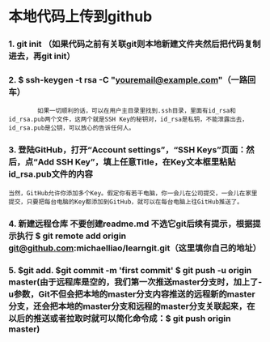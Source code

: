 # 本地代码上传到github
###  1.  **git init** （如果代码之前有关联git则本地新建文件夹然后把代码复制进去，再git init）

###  2.  **$ ssh-keygen -t rsa -C "youremail@example.com"**（一路回车）
            如果一切顺利的话，可以在用户主目录里找到.ssh目录，里面有id_rsa和id_rsa.pub两个文件，这两个就是SSH Key的秘钥对，id_rsa是私钥，不能泄露出去，id_rsa.pub是公钥，可以放心的告诉任何人。
            
###  3.  **登陆GitHub，打开“Account settings”，“SSH Keys”页面：然后，点“Add SSH Key”，填上任意Title，在Key文本框里粘贴id_rsa.pub文件的内容**
    当然，GitHub允许你添加多个Key。假定你有若干电脑，你一会儿在公司提交，一会儿在家里提交，只要把每台电脑的Key都添加到GitHub，就可以在每台电脑上往GitHub推送了。
    
### 4. **新建远程仓库 不要创建readme.md 不选它git后续有提示，根据提示执行 $ git remote add origin git@github.com:michaelliao/learngit.git**（这里填你自己的地址）

### 5. **$git add.  $git commit -m 'first commit' $ git push -u origin master**(由于远程库是空的，我们第一次推送master分支时，加上了-u参数，Git不但会把本地的master分支内容推送的远程新的master分支，还会把本地的master分支和远程的master分支关联起来，在以后的推送或者拉取时就可以简化命令成：**$ git push origin master**)